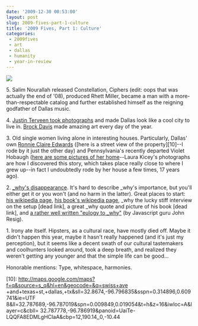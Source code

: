 ```yaml
---
date: '2009-12-30 00:53:00'
layout: post
slug: 2009-fives-part-1-culture
title: '2009 Fives, Part 1: Culture'
categories:
 - 2009fives
 - art
 - dallas
 - humanity
 - year-in-review
---
```


[![][1]][2]

5\. Salim Nourallah released Constellation, Ciphers (edit: oops that was actually the end of '08), produced Rhett Miller, became a man with a more-than-respectable catalog and further established himself as the reigning godfather of Dallas music.

4\. [Justin Terveen took photographs][7] and made Dallas look like a cool city to live in. [Brock Davis][8] made amazing art every day of the year.

3\. Old single women living alone in interesting houses. Particularly, Dallas' own [Ronnie Claire Edwards][9] ([here is a street view of the property][10]--I rode by it just the other day) and Pennsylvania's recently departed Violet Hobaugh ([here are some pictures of her home][12]--Laura Kicey's photographs are how I discovered this story, which takes place really close to where I grew up--in fact I undoubtedly rode by her house a few times, 17 years ago).

2\. [_why's disappearance][13]. It's hard to describe _why's importance, but you'll either get it or you won't (and no harm in the latter). Great places to start: [his wikipedia page][14], [his book's wikipedia page][15], _why the lucky stiff interview on the setup [dead link], a great _why quote and picture of his book [dead link], and [a rather well written "eulogy to _why"][18] (by Javascript guru John Resig).

1\. Irony ate itself. Hipsters, as a cultural race, have mostly died off. Maybe it didn't happen this year, maybe it hasn't really happened (and it's just my perception), but it seems like a decent swath of our cultural tastemakers and coolhunters looked around, took a deep breath, and realized they weren't getting any younger and that the simple life can be good...

Honorable mentions: Type, whitespace, harmonies.

   [1]: http://farm3.static.flickr.com/2578/3922377253_40fb654360.jpg

   [2]: http://www.flickr.com/photos/carissabyers/3922377253/

   [7]: http://www.flickr.com/photos/ninjatune/

   [8]: http://www.flickr.com/photos/laserbread/

   [9]: https://en.wikipedia.org/wiki/Ronnie_Claire_Edwards

   [10]: http://maps.google.com/maps?f=q&source=s_q&hl=en&geocode=&q=swiss+ave +and+texas+st,+dallas,+tx&sll=32.8674,-96.796835&sspn=0.314896,0.609741&ie=UTF 8&ll=32.787689,-96.787019&spn=0.009849,0.019054&t=h&z=16&iwloc=A&layer=c&cbll= 32.787778,-96.786919&panoid=UaiTe-LQQFA8EDMLgHCIaA&cbp=12,190.14,,0,-10.44

   [12]: http://www.flickr.com/photos/kicey/sets/72057594116283541/

   [13]: http://whymirror.github.com/

   [14]: http://en.wikipedia.org/wiki/Why_the_lucky_stiff

   [15]: http://en.wikipedia.org/wiki/Why's_(poignant)_Guide_to_Ruby

   [18]: http://ejohn.org/blog/eulogy-to-_why/
